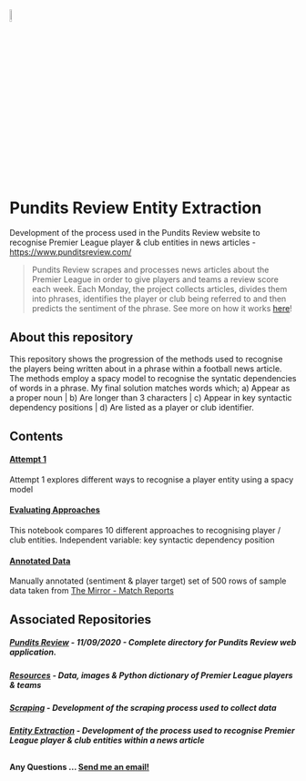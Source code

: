 <img src="https://i.ibb.co/ZXVNVY5/pr-logo-plain-opauq.png" width="7.5%" height="7.5%">

# Pundits Review Entity Extraction
Development of the process used in the Pundits Review website to recognise Premier League player & club entities in news articles - https://www.punditsreview.com/


> Pundits Review scrapes and processes news articles about the Premier League in order to give players and teams a review score each week. Each Monday, the project collects articles, divides them into phrases, identifies the player or club being referred to and then predicts the sentiment of the phrase. See more on how it works <a href="https://www.punditsreview.com/howitworks">here</a>!


## About this repository
This repository shows the progression of the methods used to recognise the players being written about in a phrase within a football news article. The methods employ a spacy model to recognise the syntatic dependencies of words in a phrase. My final solution matches words which; a) Appear as a proper noun | b) Are longer than 3 characters | c) Appear in key syntactic dependency positions | d) Are listed as a player or club identifier. 

## Contents

#### <a href="https://github.com/andyclarkemedia/Pundits-Review-Entity-Extraction/blob/master/1st_Attempt.ipynb">Attempt 1</a>
Attempt 1 explores different ways to recognise a player entity using a spacy model

#### <a href="https://github.com/andyclarkemedia/Pundits-Review-Entity-Extraction/blob/master/Evaluating_Approaches.ipynb">Evaluating Approaches</a>
This notebook compares 10 different approaches to recognising player / club entities. Independent variable: key syntactic dependency position

#### <a href="https://github.com/andyclarkemedia/Pundits-Review-Entity-Extraction/blob/master/annotated_data.csv">Annotated Data</a>
Manually annotated (sentiment & player target) set of 500 rows of sample data taken from <a href="https://www.mirror.co.uk/sport/football/match-reports/">The Mirror - Match Reports</a>

## Associated Repositories

##### <a href="https://github.com/andyclarkemedia/Pundits-Review">Pundits Review</a> - 11/09/2020 - Complete directory for Pundits Review web application.
##### <a href="https://github.com/andyclarkemedia/Pundits-Review-Resources">Resources</a> - Data, images & Python dictionary of Premier League players & teams
##### <a href="https://github.com/andyclarkemedia/Pundits-Review-Scraping">Scraping</a> - Development of the scraping process used to collect data
##### <a href="https://github.com/andyclarkemedia/Pundits-Review-Entity-Extraction">Entity Extraction</a> - Development of the process used to recognise Premier League player & club entities within a news article

##
#### Any Questions ... <a target="_blank" href="mailto:clarkeAJ3@cardiff.ac.uk">Send me an email!</a>
